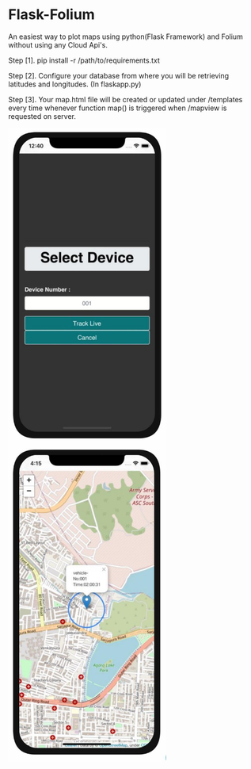 # Flask-Folium
An easiest way to plot maps using python(Flask Framework) and Folium without using any Cloud Api's.


Step [1]. pip install -r /path/to/requirements.txt

Step [2]. Configure your database from where you will be retrieving latitudes and longitudes. (In flaskapp.py)

Step [3]. Your map.html file will be created or updated under /templates every time whenever function map() is triggered when /mapview is    requested on server.

<a href="https://github.com/Vaishya26/Flask-Folium/blob/master/home.jpeg"><img src="https://github.com/Vaishya26/Flask-Folium/blob/master/home.jpeg" align="center" height="640" width="319" ></a>
<a href="https://github.com/Vaishya26/Flask-Folium/blob/master/mapView.jpeg"><img src="https://github.com/Vaishya26/Flask-Folium/blob/master/mapView.jpeg" align="center" height="640" width="319" ></a>

